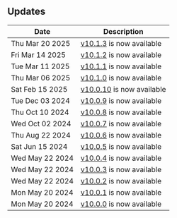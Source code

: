 <!-- wiki:ignore -->

## Updates

| Date | Description |
| ---- | ----------- |
| Thu Mar 20 2025 | [v10.1.3](https://github.com/maxence-charriere/go-app/releases/tag/v10.1.3) is now available |
| Fri Mar 14 2025 | [v10.1.2](https://github.com/maxence-charriere/go-app/releases/tag/v10.1.2) is now available |
| Tue Mar 11 2025 | [v10.1.1](https://github.com/maxence-charriere/go-app/releases/tag/v10.1.1) is now available |
| Thu Mar 06 2025 | [v10.1.0](https://github.com/maxence-charriere/go-app/releases/tag/v10.1.0) is now available |
| Sat Feb 15 2025 | [v10.0.10](https://github.com/maxence-charriere/go-app/releases/tag/v10.0.10) is now available |
| Tue Dec 03 2024 | [v10.0.9](https://github.com/maxence-charriere/go-app/releases/tag/v10.0.9) is now available |
| Thu Oct 10 2024 | [v10.0.8](https://github.com/maxence-charriere/go-app/releases/tag/v10.0.8) is now available |
| Wed Oct 02 2024 | [v10.0.7](https://github.com/maxence-charriere/go-app/releases/tag/v10.0.7) is now available |
| Thu Aug 22 2024 | [v10.0.6](https://github.com/maxence-charriere/go-app/releases/tag/v10.0.6) is now available |
| Sat Jun 15 2024 | [v10.0.5](https://github.com/maxence-charriere/go-app/releases/tag/v10.0.5) is now available |
| Wed May 22 2024 | [v10.0.4](https://github.com/maxence-charriere/go-app/releases/tag/v10.0.4) is now available |
| Wed May 22 2024 | [v10.0.3](https://github.com/maxence-charriere/go-app/releases/tag/v10.0.3) is now available |
| Wed May 22 2024 | [v10.0.2](https://github.com/maxence-charriere/go-app/releases/tag/v10.0.2) is now available |
| Mon May 20 2024 | [v10.0.1](https://github.com/maxence-charriere/go-app/releases/tag/v10.0.1) is now available |
| Mon May 20 2024 | [v10.0.0](https://github.com/maxence-charriere/go-app/releases/tag/v10.0.0) is now available |
